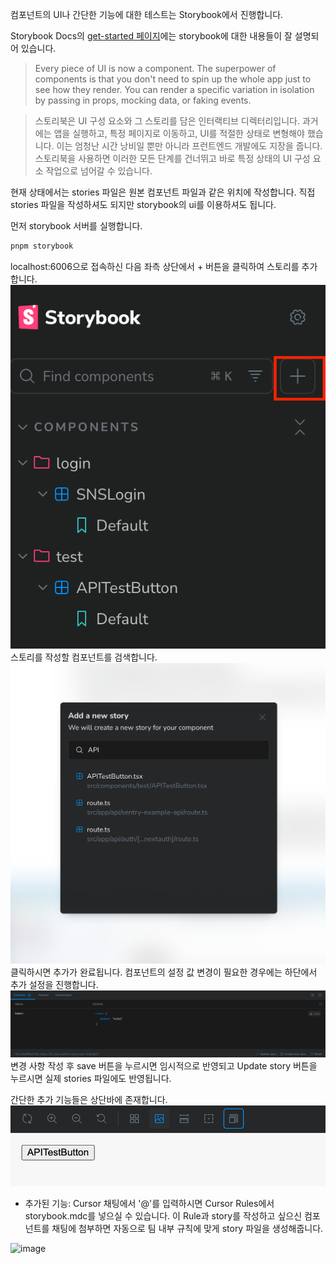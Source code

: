 컴포넌트의 UI나 간단한 기능에 대한 테스트는 Storybook에서 진행합니다.

Storybook Docs의 [get-started 페이지](https://storybook.js.org/docs/get-started/why-storybook)에는 storybook에 대한 내용들이 잘 설명되어 있습니다.
> Every piece of UI is now a component. The superpower of components is that you don't need to spin up the whole app just to see how they render. You can render a specific variation in isolation by passing in props, mocking data, or faking events.

> 스토리북은 UI 구성 요소와 그 스토리를 담은 인터랙티브 디렉터리입니다. 과거에는 앱을 실행하고, 특정 페이지로 이동하고, UI를 적절한 상태로 변형해야 했습니다. 이는 엄청난 시간 낭비일 뿐만 아니라 프런트엔드 개발에도 지장을 줍니다. 스토리북을 사용하면 이러한 모든 단계를 건너뛰고 바로 특정 상태의 UI 구성 요소 작업으로 넘어갈 수 있습니다.

현재 상태에서는 stories 파일은 원본 컴포넌트 파일과 같은 위치에 작성합니다. 직접 stories 파일을 작성하셔도 되지만 storybook의 ui를 이용하셔도 됩니다.

먼저 storybook 서버를 실행합니다.
``` zsh
pnpm storybook
```
localhost:6006으로 접속하신 다음 좌측 상단에서 + 버튼을 클릭하여 스토리를 추가합니다.
![image](uploads/5c0ea5da335253a2589552791a98c0ef/image.png)  
스토리를 작성할 컴포넌트를 검색합니다.
![image](uploads/e8c8d0fe2626e175041d359839ab35e1/image.png)  
클릭하시면 추가가 완료됩니다. 컴포넌트의 설정 값 변경이 필요한 경우에는 하단에서 추가 설정을 진행합니다.  
![image](uploads/cf1a383392721ff226adf30d211e77d8/image.png)  
변경 사항 작성 후 save 버튼을 누르시면 임시적으로 반영되고 Update story 버튼을 누르시면 실제 stories 파일에도 반영됩니다.

간단한 추가 기능들은 상단바에 존재합니다.  
![image](uploads/374516a9d01c8c85747bf772ed54ee3d/image.png)

* 추가된 기능: Cursor 채팅에서 '@'를 입력하시면 Cursor Rules에서 storybook.mdc를 넣으실 수 있습니다. 이 Rule과 story를 작성하고 싶으신 컴포넌트를 채팅에 첨부하면 자동으로 팀 내부 규칙에 맞게 story 파일을 생성해줍니다.
<img width="797" height="150" alt="image" src="https://github.com/user-attachments/assets/dc4a6304-9ea4-4cfd-b70c-243893935898" />
